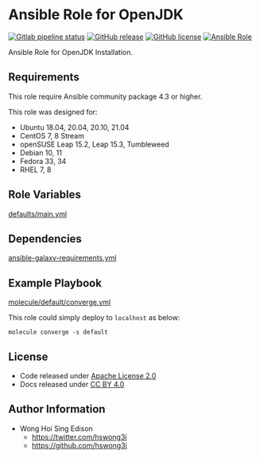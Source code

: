 # Ansible Role for OpenJDK

[![Gitlab pipeline
status](https://img.shields.io/gitlab/pipeline/alvistack/ansible-role-openjdk/master)](https://gitlab.com/alvistack/ansible-role-openjdk/-/pipelines)
[![GitHub
release](https://img.shields.io/github/release/alvistack/ansible-role-openjdk.svg)](https://github.com/alvistack/ansible-role-openjdk/releases)
[![GitHub
license](https://img.shields.io/github/license/alvistack/ansible-role-openjdk.svg)](https://github.com/alvistack/ansible-role-openjdk/blob/master/LICENSE)
[![Ansible
Role](https://img.shields.io/badge/galaxy-alvistack.openjdk-blue.svg)](https://galaxy.ansible.com/alvistack/openjdk)

Ansible Role for OpenJDK Installation.

## Requirements

This role require Ansible community package 4.3 or higher.

This role was designed for:

  - Ubuntu 18.04, 20.04, 20.10, 21.04
  - CentOS 7, 8 Stream
  - openSUSE Leap 15.2, Leap 15.3, Tumbleweed
  - Debian 10, 11
  - Fedora 33, 34
  - RHEL 7, 8

## Role Variables

[defaults/main.yml](defaults/main.yml)

## Dependencies

[ansible-galaxy-requirements.yml](ansible-galaxy-requirements.yml)

## Example Playbook

[molecule/default/converge.yml](molecule/default/converge.yml)

This role could simply deploy to `localhost` as below:

    molecule converge -s default

## License

  - Code released under [Apache License 2.0](LICENSE)
  - Docs released under [CC BY
    4.0](http://creativecommons.org/licenses/by/4.0/)

## Author Information

  - Wong Hoi Sing Edison
      - <https://twitter.com/hswong3i>
      - <https://github.com/hswong3i>
